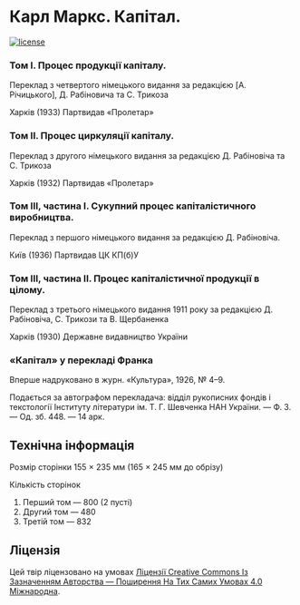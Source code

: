 # Карл Маркс. Капітал.

[![license](https://i.creativecommons.org/l/by-sa/4.0/80x15.png)](http://creativecommons.org/licenses/by-sa/4.0/)

### Том І. Процес продукції капіталу.

Переклад з четвертого німецького видання за редакцією [A. Річицького], Д. Рабіновича та С. Трикоза

Харків (1933) Партвидав «Пролетар» 

### Том ІІ. Процес циркуляції капіталу.

Переклад з другого німецького видання за редакцією Д. Рабіновіча та С. Трикоза

Харків (1932) Партвидав «Пролетар» 

### Том ІІІ, частина І. Сукупний процес капіталістичного виробництва.

Переклад з першого німецького видання за редакцією Д. Рабіновіча.

Київ (1936) Партвидав ЦК КП(б)У

### Том ІІІ, частина ІІ. Процес капіталістичної продукції в цілому.

Переклад з третього німецького видання 1911 року за редакцією Д. Рабіновіча, С. Трикози та В. Щербаненка

Харків (1930) Державне видавництво України

### «Капітал» у перекладі Франка

Вперше надруковано в журн. «Культура», 1926, № 4–9.

Подається за автографом перекладача: відділ рукописних фондів і текстології Інституту
літератури ім. Т. Г. Шевченка НАН України. — Ф. 3. — Од. зб. 448. — 14 арк.

## Технічна інформація

Розмір сторінки 155 × 235 мм (165 × 245 мм до обрізу)

Кількість сторінок

1. Перший том — 800 (2 пусті)
2. Другий том — 480
3. Третій том — 832

## Ліцензія

Цей твір ліцензовано на умовах [Ліцензії Creative Commons Із Зазначенням Авторства — Поширення На Тих Самих Умовах 4.0 Міжнародна](http://creativecommons.org/licenses/by-sa/4.0/).
